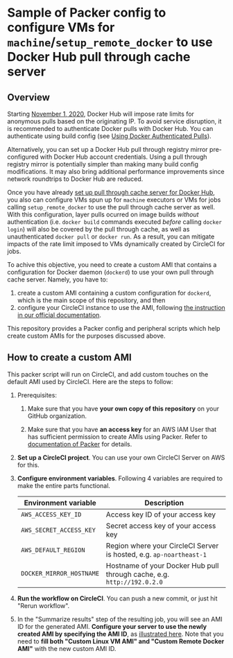 # Sample of Packer config to configure VMs for `machine`/`setup_remote_docker` to use Docker Hub pull through cache server

## Overview

Starting [November 1, 2020](https://www.docker.com/blog/scaling-docker-to-serve-millions-more-developers-network-egress/), Docker Hub will impose rate limits for anonymous pulls based on the originating IP. To avoid service disruption, it is recommended to authenticate Docker pulls with Docker Hub. You can authenticate using build config (see [Using Docker Authenticated Pulls](https://circleci.com/docs/2.0/private-images/)).

Alternatively, you can set up a Docker Hub pull through registry mirror pre-configured with Docker Hub account credentials. Using a pull through registry mirror is potentially simpler than making many build config modifications. It may also bring additional performance improvements since network roundtrips to Docker Hub are reduced.

Once you have already [set up pull through cache server for Docker Hub](https://circleci.com/docs/2.0/docker-hub-pull-through-mirror/), you also can configure VMs spun up for `machine` executors or VMs for jobs calling `setup_remote_docker` to use the pull through cache server as well. With this configuration, layer pulls ocurred on image builds _without_ authentication (i.e. `docker build` commands executed _before_ calling `docker login`) will also be covered by the pull through cache, as well as unauthenticated `docker pull` or `docker run`. As a result, you can mitigate impacts of the rate limit imposed to VMs dynamically created by CircleCI for jobs.

To achive this objective, you need to create a custom AMI that contains a configuration for Docker daemon (`dockerd`) to use your own pull through cache server. Namely, you have to:

1. create a custom AMI containing a custom configuration for `dockerd`, which is the main scope of this repository, and then
2. configure your CircleCI instance to use the AMI, following [the instruction in our official documentation](https://circleci.com/docs/2.0/vm-service/#customizing-and-creating-vm-service-images).

This repository provides a Packer config and peripheral scripts which help create custom AMIs for the purposes discussed above.

## How to create a custom AMI

This packer script will run on CircleCI, and add custom touches on the default AMI used by CircleCI. Here are the steps to follow:

1. Prerequisites:

    1. Make sure that you have **your own copy of this repository** on your GitHub organization.

    2. Make sure that you have **an access key** for an AWS IAM User that has sufficient permission to create AMIs using Packer. Refer to [documentation of Packer](https://www.packer.io/docs/builders/amazon#authentication) for details.

2. **Set up a CircleCI project**. You can use your own CircleCI Server on AWS for this.

3. **Configure environment variables**. Following 4 variables are required to make the entire parts functional.

    | Environment variable | Description |
    |-|-|
    | `AWS_ACCESS_KEY_ID` | Access key ID of your access key |
    | `AWS_SECRET_ACCESS_KEY` | Secret access key of your access key |
    | `AWS_DEFAULT_REGION` | Region where your CircleCI Server is hosted, e.g. `ap-noartheast-1` |
    | `DOCKER_MIRROR_HOSTNAME` | Hostname of your Docker Hub pull through cache, e.g. `http://192.0.2.0` |

4. **Run the workflow on CircleCI**. You can push a new commit, or just hit "Rerun workflow".

5. In the "Summarize results" step of the resulting job, you will see an AMI ID for the generated AMI. **Configure your server to use the newly created AMI by specifying the AMI ID**, as [illustrated here](https://circleci.com/docs/2.0/vm-service/#customizing-and-creating-vm-service-images). Note that you need to **fill both "Custom Linux VM AMI" and "Custom Remote Docker AMI"** with the new custom AMI ID.
